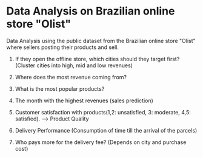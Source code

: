# Data Analysis on Brazilian online store "Olist" 

Data Analysis using the public dataset from the Brazilian online store "Olist" where sellers posting their products and sell.

1. If they open the offline store, which cities should they target first? (Cluster cities into high, mid and low revenues)


2. Where does the most revenue coming from?


3. What is the most popular products? 


4. The month with the highest revenues (sales prediction)


5. Customer satisfaction with products(1,2: unsatisfied, 3: moderate, 4,5: satisfied). --> Product Quality 


6. Delivery Performance (Consumption of time till the arrival of the parcels)




6. Who pays more for the delivery fee? (Depends on city and purchase cost)
